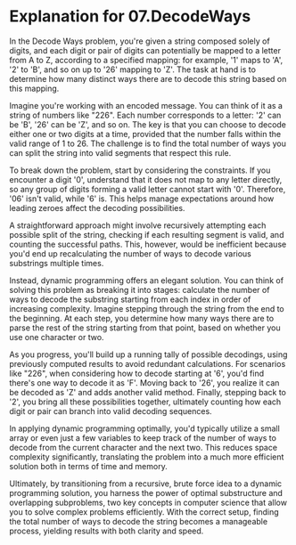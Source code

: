 # Explanation for 07.DecodeWays

In the Decode Ways problem, you're given a string composed solely of digits, and each digit or pair of digits can potentially be mapped to a letter from A to Z, according to a specified mapping: for example, '1' maps to 'A', '2' to 'B', and so on up to '26' mapping to 'Z'. The task at hand is to determine how many distinct ways there are to decode this string based on this mapping.

Imagine you're working with an encoded message. You can think of it as a string of numbers like "226". Each number corresponds to a letter: '2' can be 'B', '26' can be 'Z', and so on. The key is that you can choose to decode either one or two digits at a time, provided that the number falls within the valid range of 1 to 26. The challenge is to find the total number of ways you can split the string into valid segments that respect this rule.

To break down the problem, start by considering the constraints. If you encounter a digit '0', understand that it does not map to any letter directly, so any group of digits forming a valid letter cannot start with '0'. Therefore, '06' isn't valid, while '6' is. This helps manage expectations around how leading zeroes affect the decoding possibilities.

A straightforward approach might involve recursively attempting each possible split of the string, checking if each resulting segment is valid, and counting the successful paths. This, however, would be inefficient because you'd end up recalculating the number of ways to decode various substrings multiple times.

Instead, dynamic programming offers an elegant solution. You can think of solving this problem as breaking it into stages: calculate the number of ways to decode the substring starting from each index in order of increasing complexity. Imagine stepping through the string from the end to the beginning. At each step, you determine how many ways there are to parse the rest of the string starting from that point, based on whether you use one character or two.

As you progress, you'll build up a running tally of possible decodings, using previously computed results to avoid redundant calculations. For scenarios like "226", when considering how to decode starting at '6', you'd find there's one way to decode it as 'F'. Moving back to '26', you realize it can be decoded as 'Z' and adds another valid method. Finally, stepping back to '2', you bring all these possibilities together, ultimately counting how each digit or pair can branch into valid decoding sequences.

In applying dynamic programming optimally, you'd typically utilize a small array or even just a few variables to keep track of the number of ways to decode from the current character and the next two. This reduces space complexity significantly, translating the problem into a much more efficient solution both in terms of time and memory.

Ultimately, by transitioning from a recursive, brute force idea to a dynamic programming solution, you harness the power of optimal substructure and overlapping subproblems, two key concepts in computer science that allow you to solve complex problems efficiently. With the correct setup, finding the total number of ways to decode the string becomes a manageable process, yielding results with both clarity and speed.
